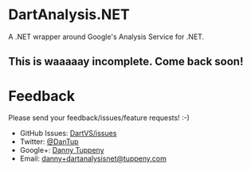 DartAnalysis.NET
=========

A .NET wrapper around Google's Analysis Service for .NET.

## This is waaaaay incomplete. Come back soon!


Feedback
===
Please send your feedback/issues/feature requests! :-)

- GitHub Issues: [DartVS/issues](https://github.com/DanTup/DartAnalysis.NET/issues)
- Twitter: [@DanTup](https://twitter.com/DanTup)
- Google+: [Danny Tuppeny](http://profile.dantup.com/)
- Email: [danny+dartanalysisnet@tuppeny.com](mailto:danny+dartanalysisnet@tuppeny.com)
